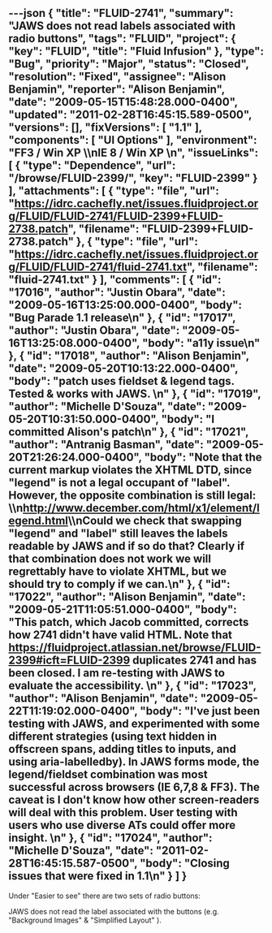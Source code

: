 ---json
{
  "title": "FLUID-2741",
  "summary": "JAWS does not read labels associated with radio buttons",
  "tags": "FLUID",
  "project": {
    "key": "FLUID",
    "title": "Fluid Infusion"
  },
  "type": "Bug",
  "priority": "Major",
  "status": "Closed",
  "resolution": "Fixed",
  "assignee": "Alison Benjamin",
  "reporter": "Alison Benjamin",
  "date": "2009-05-15T15:48:28.000-0400",
  "updated": "2011-02-28T16:45:15.589-0500",
  "versions": [],
  "fixVersions": [
    "1.1"
  ],
  "components": [
    "UI Options"
  ],
  "environment": "FF3 / Win XP \\\nIE 8 / Win XP&#x20;\n",
  "issueLinks": [
    {
      "type": "Dependence",
      "url": "/browse/FLUID-2399/",
      "key": "FLUID-2399"
    }
  ],
  "attachments": [
    {
      "type": "file",
      "url": "https://idrc.cachefly.net/issues.fluidproject.org/FLUID/FLUID-2741/FLUID-2399+FLUID-2738.patch",
      "filename": "FLUID-2399+FLUID-2738.patch"
    },
    {
      "type": "file",
      "url": "https://idrc.cachefly.net/issues.fluidproject.org/FLUID/FLUID-2741/fluid-2741.txt",
      "filename": "fluid-2741.txt"
    }
  ],
  "comments": [
    {
      "id": "17016",
      "author": "Justin Obara",
      "date": "2009-05-16T13:25:00.000-0400",
      "body": "Bug Parade 1.1 release\n"
    },
    {
      "id": "17017",
      "author": "Justin Obara",
      "date": "2009-05-16T13:25:08.000-0400",
      "body": "a11y issue\n"
    },
    {
      "id": "17018",
      "author": "Alison Benjamin",
      "date": "2009-05-20T10:13:22.000-0400",
      "body": "patch uses fieldset & legend tags. Tested & works with JAWS.&#x20;\n"
    },
    {
      "id": "17019",
      "author": "Michelle D'Souza",
      "date": "2009-05-20T10:31:50.000-0400",
      "body": "I committed Alison's patch\n"
    },
    {
      "id": "17021",
      "author": "Antranig Basman",
      "date": "2009-05-20T21:26:24.000-0400",
      "body": "Note that the current markup violates the XHTML DTD, since \"legend\" is not a legal occupant of \"label\". However, the opposite combination is still legal: \\\n<http://www.december.com/html/x1/element/legend.html>\\\nCould we check that swapping \"legend\" and \"label\" still leaves the labels readable by JAWS and if so do that? Clearly if that combination does not work we will regrettably have to violate XHTML, but we should try to comply if we can.\n"
    },
    {
      "id": "17022",
      "author": "Alison Benjamin",
      "date": "2009-05-21T11:05:51.000-0400",
      "body": "This patch, which Jacob committed, corrects how 2741 didn't have valid HTML. Note that <https://fluidproject.atlassian.net/browse/FLUID-2399#icft=FLUID-2399> duplicates 2741 and has been closed. I am re-testing with JAWS to evaluate the accessibility.&#x20;\n"
    },
    {
      "id": "17023",
      "author": "Alison Benjamin",
      "date": "2009-05-22T11:19:02.000-0400",
      "body": "I've just been testing with JAWS, and experimented with some different strategies (using text hidden in offscreen spans, adding titles to inputs, and using aria-labelledby). In JAWS forms mode, the legend/fieldset combination was most successful across browsers (IE 6,7,8 & FF3). The caveat is I don't know how other screen-readers will deal with this problem. User testing with users who use diverse ATs could offer more insight.&#x20;\n"
    },
    {
      "id": "17024",
      "author": "Michelle D'Souza",
      "date": "2011-02-28T16:45:15.587-0500",
      "body": "Closing issues that were fixed in 1.1\n"
    }
  ]
}
---
Under "Easier to see" there are two sets of radio buttons:&#x20;

JAWS does not read the label associated with the buttons (e.g. "Background Images" & "Simplified Layout" ). &#x20;

        